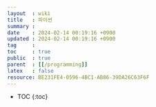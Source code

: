 ```yaml
---
layout  : wiki
title   : 파이썬 
summary : 
date    : 2024-02-14 00:19:16 +0900
updated : 2024-02-14 00:19:16 +0900
tag     : 
toc     : true
public  : true
parent  : [[/programming]]
latex   : false
resource: BE231FE4-0596-4BC1-AB86-39DA26C63F6F
---
```

* TOC
{:toc}

# 

